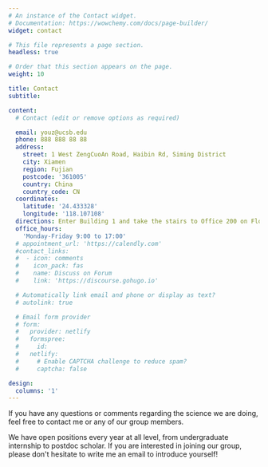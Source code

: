 ```yaml
---
# An instance of the Contact widget.
# Documentation: https://wowchemy.com/docs/page-builder/
widget: contact

# This file represents a page section.
headless: true

# Order that this section appears on the page.
weight: 10

title: Contact
subtitle:

content:
  # Contact (edit or remove options as required)

  email: youz@ucsb.edu
  phone: 888 888 88 88
  address:
    street: 1 West ZengCuoAn Road, Haibin Rd, Siming District
    city: Xiamen
    region: Fujian
    postcode: '361005'
    country: China
    country_code: CN
  coordinates:
    latitude: '24.433328'
    longitude: '118.107108'
  directions: Enter Building 1 and take the stairs to Office 200 on Floor 2
  office_hours:
    'Monday-Friday 9:00 to 17:00'
  # appointment_url: 'https://calendly.com'
  #contact_links:
  #  - icon: comments
  #    icon_pack: fas
  #    name: Discuss on Forum
  #    link: 'https://discourse.gohugo.io'

  # Automatically link email and phone or display as text?
  # autolink: true

  # Email form provider
  # form:
  #   provider: netlify
  #   formspree:
  #     id:
  #   netlify:
  #     # Enable CAPTCHA challenge to reduce spam?
  #     captcha: false

design:
  columns: '1'
---
```


If you have any questions or comments regarding the science we are doing, feel free to contact me or any of our group members.

We have open positions every year at all level, from undergraduate internship to postdoc scholar. If you are interested in joining our group, please don't hesitate to write me an email to introduce yourself!
